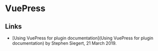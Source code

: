 # VuePress

## Links

-   [Using VuePress for plugin documentation](Using VuePress for plugin documentation) by Stephen Siegert, 21 March 2019. 